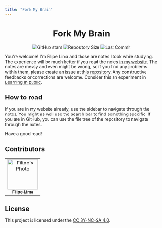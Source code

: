 ```yaml
---
title: "Fork My Brain"
---
```

<div align="center">

# Fork My Brain

[![GitHub stars](https://img.shields.io/github/stars/datsfilipe/brain.svg)](https://github.com/datsfilipe/brain/stargazers)
![Repository Size](https://img.shields.io/github/repo-size/datsfilipe/brain.svg)
![Last Commit](https://img.shields.io/github/last-commit/datsfilipe/brain.svg)

</div>

You're welcome! I'm Filipe Lima and those are notes I took while studying. The experience will be much better if you read the notes [in my website](https://datsfilipe.dev/brain). The notes are messy and even might be wrong, so if you find any problems within them, please create an issue at [this repository](https://github.com/datsfilipe/brain/issues). Any constructive feedbacks or corrections are welcome. Consider this an experiment in [Learning in public](https://anaisurl.com/learning-in-public).

## How to read

If you are in my website already, use the sidebar to navigate through the notes. You might as well use the search bar to find something specific. If you are in GitHub, you can use the file tree of the repository to navigate through the notes.

Have a good read!

## Contributors

<table>
    <tr>
        <td align="center">
            <a href="https://github.com/datsfilipe">
                <img src="https://github.com/datsfilipe.png" width="100px;" alt="Filipe's Photo"/><br>
                <sub>
                    <b>Filipe Lima</b>
                </sub>
            </a>
        </td>
    </tr>
</table>


## License

This project is licensed under the [CC BY-NC-SA 4.0](./_LICENSE).